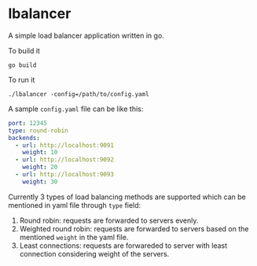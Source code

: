 # lbalancer

A simple load balancer application written in go.

To build it
```
go build
```

To run it
```
./lbalancer -config=/path/to/config.yaml
```

A sample `config.yaml` file can be like this:
```yaml
port: 12345
type: round-robin
backends:
  - url: http://localhost:9091
    weight: 10
  - url: http://localhost:9092
    weight: 20
  - url: http://localhost:9093
    weight: 30

```

Currently 3 types of load balancing methods are supported which can be mentioned in yaml file
through `type` field:
1. Round robin: requests are forwarded to servers evenly.
2. Weighted round robin: requests are forwarded to servers based on the mentioned `weight` in the yaml file.
3. Least connections: requests are forwareded to server with least connection considering weight of the servers.